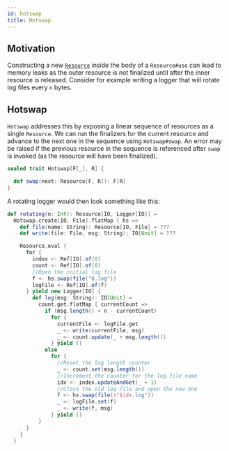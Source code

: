 ```yaml
---
id: hotswap
title: Hotswap
---
```


## Motivation

Constructing a new [`Resource`](./resource.md) inside the body of a
`Resource#use` can lead to memory leaks as the outer resource is not finalized
until after the inner resource is released. Consider for example writing a
logger that will rotate log files every `n` bytes. 

## Hotswap

`Hotswap` addresses this by exposing a linear sequence of resources as a single
`Resource`. We can run the finalizers for the current resource and advance to
the next one in the sequence using `Hotswap#swap`. An error may be raised if
the previous resource in the sequence is referenced after `swap` is invoked
(as the resource will have been finalized).

```scala
sealed trait Hotswap[F[_], R] {

  def swap(next: Resource[F, R]): F[R]
}
```

A rotating logger would then look something like this:

```scala
def rotating(n: Int): Resource[IO, Logger[IO]] =
  Hotswap.create[IO, File].flatMap { hs =>
    def file(name: String): Resource[IO, File] = ???
    def write(file: File, msg: String): IO[Unit] = ???

    Resource.eval {
      for {
        index <- Ref[IO].of(0)
        count <- Ref[IO].of(0)
        //Open the initial log file
        f <- hs.swap(file("0.log"))
        logFile <- Ref[IO].of(f)
      } yield new Logger[IO] {
        def log(msg: String): IO[Unit] =
          count.get.flatMap { currentCount =>
            if (msg.length() < n - currentCount)
              for {
                currentFile <- logFile.get
                _ <- write(currentFile, msg)
                _ <- count.update(_ + msg.length())
              } yield ()
            else
              for {
                //Reset the log length counter
                _ <- count.set(msg.length())
                //Increment the counter for the log file name
                idx <- index.updateAndGet(_ + 1)
                //Close the old log file and open the new one
                f <- hs.swap(file(s"$idx.log"))
                _ <- logFile.set(f)
                _ <- write(f, msg)
              } yield ()
          }
      }
    }
  }
```
